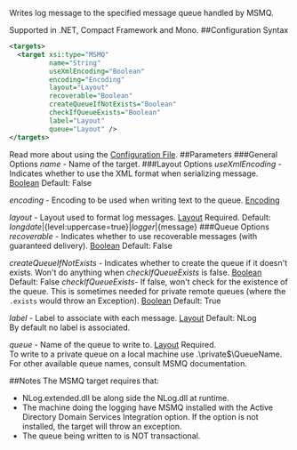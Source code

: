 Writes log message to the specified message queue handled by MSMQ. 

Supported in .NET, Compact Framework and Mono.
##Configuration Syntax
```xml
<targets>
  <target xsi:type="MSMQ"
          name="String"
          useXmlEncoding="Boolean"
          encoding="Encoding"
          layout="Layout"
          recoverable="Boolean"
          createQueueIfNotExists="Boolean"
          checkIfQueueExists="Boolean"
          label="Layout"
          queue="Layout" />
</targets>
```
Read more about using the [Configuration File](Configuration-file).
##Parameters
###General Options
_name_ - Name of the target.
###Layout Options
_useXmlEncoding_ - Indicates whether to use the XML format when serializing message. [Boolean](Data-types) Default: False

_encoding_ - Encoding to be used when writing text to the queue. [Encoding](Data-types)

_layout_ - Layout used to format log messages. [Layout](Data-types) Required. Default: ${longdate}|${level:uppercase=true}|${logger}|${message}
###Queue Options
_recoverable_ - Indicates whether to use recoverable messages (with guaranteed delivery). [Boolean](Data-types) Default: False

_createQueueIfNotExists_ - Indicates whether to create the queue if it doesn't exists. Won't do anything when _checkIfQueueExists_ is false.  [Boolean](Data-types) Default: False
_checkIfQueueExists_- If false, won't check for the existence of the queue. This is sometimes needed for private remote queues (where the `.exists` would throw an Exception). [Boolean](Data-types) Default: True

_label_ - Label to associate with each message. [Layout](Data-types) Default: NLog  
By default no label is associated.

_queue_ - Name of the queue to write to. [Layout](Data-types) Required.  
To write to a private queue on a local machine use .\private$\QueueName. For other available queue names, consult MSMQ documentation.

##Notes
The MSMQ target requires that:
* NLog.extended.dll be along side the NLog.dll at runtime.
* The machine doing the logging have MSMQ installed with the Active Directory Domain Services Integration option. If the option is not installed, the target will throw an exception.
* The queue being written to is NOT transactional.